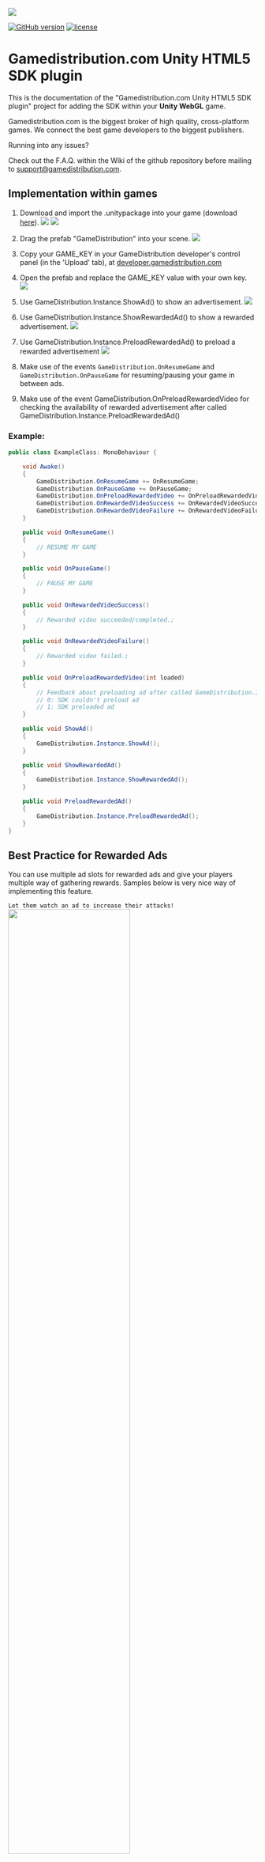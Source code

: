 ![](https://static.gamedistribution.com/wiki/TiysCcT.png)

[![GitHub version](https://img.shields.io/badge/version-1.0.0-green.svg)](https://github.com/GameDistribution/gd-sdk-unity/)
[![license](https://img.shields.io/github/license/mashape/apistatus.svg)](https://github.com/GameDistribution/gd-sdk-unity/blob/master/LICENSE)

# Gamedistribution.com Unity HTML5 SDK plugin

This is the documentation of the "Gamedistribution.com Unity HTML5 SDK plugin" project for adding the SDK within your <strong>Unity WebGL</strong> game.

Gamedistribution.com is the biggest broker of high quality, cross-platform games. We connect the best game developers to the biggest publishers.

Running into any issues?

Check out the F.A.Q. within the Wiki of the github repository before mailing to support@gamedistribution.com.

## Implementation within games

1.  Download and import the .unitypackage into your game (download [here](https://github.com/GameDistribution/gd-sdk-unity/raw/master/GameDistribution_Unity.unitypackage)).
    ![](https://static.gamedistribution.com/wiki/gd-html5-sdk-unity-plugin/1.png)
    ![](https://static.gamedistribution.com/wiki/gd-html5-sdk-unity-plugin/2.png)

1.  Drag the prefab "GameDistribution" into your scene.
    ![](https://static.gamedistribution.com/wiki/gd-html5-sdk-unity-plugin/3.png)

1.  Copy your GAME_KEY in your GameDistribution developer's control panel (in the 'Upload' tab), at <a href="https://developer.gamedistribution.com" target="_blank">developer.gamedistribution.com</a>

1.  Open the prefab and replace the GAME_KEY value with your own key.
    ![](https://static.gamedistribution.com/wiki/gd-html5-sdk-unity-plugin/4.png)

1.  Use GameDistribution.Instance.ShowAd() to show an advertisement.
    ![](https://static.gamedistribution.com/wiki/gd-html5-sdk-unity-plugin/5.png)

1.  Use GameDistribution.Instance.ShowRewardedAd() to show a rewarded advertisement.
    ![](https://static.gamedistribution.com/wiki/gd-html5-sdk-unity-plugin/6.png)

1.  Use GameDistribution.Instance.PreloadRewardedAd() to preload a rewarded advertisement
    ![](https://static.gamedistribution.com/wiki/gd-html5-sdk-unity-plugin/7.png)

1.  Make use of the events `GameDistribution.OnResumeGame` and `GameDistribution.OnPauseGame` for resuming/pausing your game in between ads.

1.  Make use of the event GameDistribution.OnPreloadRewardedVideo for checking the availability of rewarded advertisement after called GameDistribution.Instance.PreloadRewardedAd()

### Example:

```csharp
public class ExampleClass: MonoBehaviour {

    void Awake()
    {
        GameDistribution.OnResumeGame += OnResumeGame;
        GameDistribution.OnPauseGame += OnPauseGame;
        GameDistribution.OnPreloadRewardedVideo += OnPreloadRewardedVideo;
        GameDistribution.OnRewardedVideoSuccess += OnRewardedVideoSuccess;
        GameDistribution.OnRewardedVideoFailure += OnRewardedVideoFailure;
    }

    public void OnResumeGame()
    {
        // RESUME MY GAME
    }

    public void OnPauseGame()
    {
        // PAUSE MY GAME
    }

    public void OnRewardedVideoSuccess()
    {
        // Rewarded video succeeded/completed.;
    }

    public void OnRewardedVideoFailure()
    {
        // Rewarded video failed.;
    }

    public void OnPreloadRewardedVideo(int loaded)
    {
        // Feedback about preloading ad after called GameDistribution.Instance.PreloadRewardedAd
        // 0: SDK couldn't preload ad
        // 1: SDK preloaded ad
    }

    public void ShowAd()
    {
        GameDistribution.Instance.ShowAd();
    }

    public void ShowRewardedAd()
    {
        GameDistribution.Instance.ShowRewardedAd();
    }

    public void PreloadRewardedAd()
    {
        GameDistribution.Instance.PreloadRewardedAd();
    }
}
```

## Best Practice for Rewarded Ads

You can use multiple ad slots for rewarded ads and give your players multiple way of gathering rewards. Samples below is very nice way of implementing this feature.

`Let them watch an ad to increase their attacks!` <br>
<img src="https://static.gamedistribution.com/wiki/rewarded-usage-1.png" width="70%">
<br>

`No coin no pain? Oh, it is not. Let them gain some free coins.` <br>
<img src="https://static.gamedistribution.com/wiki/rewarded-usage-2.png" width="70%">
<br>

`Who doesn't want a second chance?` <br>
<img src="https://static.gamedistribution.com/wiki/rewarded-usage-3.png" width="70%">
<br>

`Your players can take their chances to gain some buffs!` <br>
<img src="https://static.gamedistribution.com/wiki/rewarded-usage-4.png" width="70%">
<br>

`You can give away some daily gifts to your players.` <br>
<img src="https://static.gamedistribution.com/wiki/rewarded-usage-5.png" width="70%">
